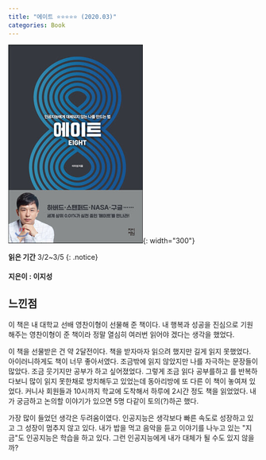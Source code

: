 ```yaml
---
title: "에이트 ⭐⭐⭐⭐⭐ (2020.03)"
categories: Book
---
```


![](/assets/images/eight.jpg){: width="300"}

**읽은 기간** 3/2~3/5
{: .notice}

#### 지은이 : 이지성


## 느낀점

이 책은 내 대학교 선배 영찬이형이 선물해 준 책이다. 내 행복과 성공을 진심으로 기원해주는 영찬이형이 준 책이라 정말 열심히 여러번 읽어야 겠다는 생각을 했었다.

이 책을 선물받은 건 약 2달전이다. 책을 받자마자 읽으려 했지만 길게 읽지 못했었다. 아이러니하게도 책이 너무 좋아서였다. 조금밖에 읽지 않았지만 나를 자극하는 문장들이 많았다. 조금 웃기지만 공부가 하고 싶어졌었다. 그렇게 조금 읽다 공부를하고 를 반복하다보니 많이 읽지 못한채로 방치해두고 있었는데 동아리방에 또 다른 이 책이 놓여져 있었다. 커니사 회원들과 10시까지 학교에 도착해서 하루에 2시간 정도 책을 읽었었다. 내가 궁금하고 논의할 이야기가 있으면 5명 다같이 토의(?)하곤 했다.

가장 많이 들었던 생각은 두려움이였다. 인공지능은 생각보다 빠른 속도로 성장하고 있고 그 성장이 멈추지 않고 있다. 내가 밥을 먹고 음악을 듣고 이야기를 나누고 있는 "지금"도 인공지능은 학습을 하고 있다. 그런 인공지능에게 내가 대체가 될 수도 있지 않을까?
